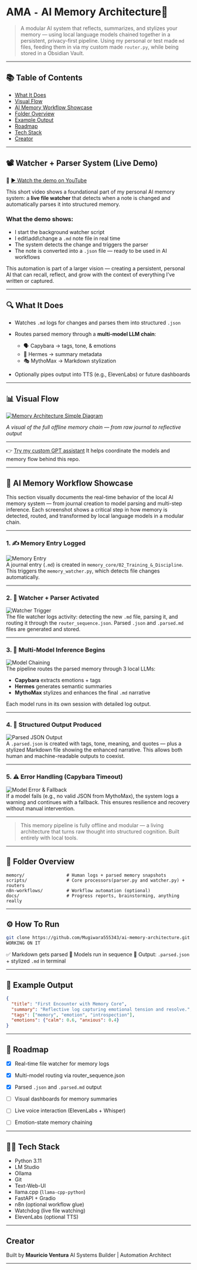 # AMA `-` AI Memory Architecture🧠

> A modular AI system that reflects, summarizes, and stylizes your memory — using local language models chained together in a persistent, privacy-first pipeline. Using my personal or test made `md` files, feeding them in via my custom made `router.py`, while being stored in a Obsidian Vault.

---

## 📚 Table of Contents

- [What It Does](#-what-it-does)
- [Visual Flow](#-visual-flow)
- [AI Memory Workflow Showcase](#-ai-memory-workflow-showcase)
- [Folder Overview](#-folder-overview)
- [Example Output](#-example-output)
- [Roadmap](#-roadmap)
- [Tech Stack](#-tech-stack)
- [Creator](#-creator)

---

## 📽️ Watcher + Parser System (Live Demo)

🔗 [▶️ Watch the demo on YouTube](https://youtu.be/XArldnlAzNk)

This short video shows a foundational part of my personal AI memory system: a **live file watcher** that detects when a note is changed and automatically parses it into structured memory.

### What the demo shows:
- I start the background watcher script
- I edit\add\change a `.md` note file in real time
- The system detects the change and triggers the parser
- The note is converted into a `.json` file — ready to be used in AI workflows

This automation is part of a larger vision — creating a persistent, personal AI that can recall, reflect, and grow with the context of everything I’ve written or captured.

---

## 🔍 What It Does

* Watches `.md` logs for changes and parses them into structured `.json`
* Routes parsed memory through a **multi-model LLM chain**:

  * 🗣️ Capybara → tags, tone, & emotions
  * 🧠 Hermes → summary metadata
  * 🎭 MythoMax → Markdown stylization
* Optionally pipes output into TTS (e.g., ElevenLabs) or future dashboards

----


## 📊 Visual Flow

[![Memory Architecture Simple Diagram](./docs/memory_flow_diagram_dark(2).png)](./docs/memory_flow_diagram_dark(2).png)

*A visual of the full offline memory chain — from raw journal to reflective output*

---

👉 [Try my custom GPT assistant](https://chatgpt.com/g/g-686d56d1a8048191bd32fdb5704d2eb4-memoryarchitect-gpt?model=o4-mini)
It helps coordinate the models and memory flow behind this repo.


---


## 🧠 AI Memory Workflow Showcase

This section visually documents the real-time behavior of the local AI memory system — from journal creation to model parsing and multi-step inference. Each screenshot shows a critical step in how memory is detected, routed, and transformed by local language models in a modular chain.

---

### 1. ✍️ Memory Entry Logged

![Memory Entry](./docs/images/Screenshot-2025-07-12-035005.png)  
A journal entry (`.md`) is created in `memory_core/02_Training_&_Discipline`. This triggers the `memory_watcher.py`, which detects file changes automatically.

---

### 2. 🔁 Watcher + Parser Activated

![Watcher Trigger](./docs/images/Screenshot-2025-07-12-040512.png)  
The file watcher logs activity: detecting the new `.md` file, parsing it, and routing it through the `router_sequence.json`. Parsed `.json` and `.parsed.md` files are generated and stored.

---

### 3. 🧠 Multi-Model Inference Begins

![Model Chaining](./docs/images/Screenshot-2025-07-12-114321.png)  
The pipeline routes the parsed memory through 3 local LLMs:
- **Capybara** extracts emotions + tags  
- **Hermes** generates semantic summaries  
- **MythoMax** stylizes and enhances the final `.md` narrative  

Each model runs in its own session with detailed log output.

---

### 4. 📄 Structured Output Produced

![Parsed JSON Output](./docs/images/Screenshot-2025-07-12-202332.png)  
A `.parsed.json` is created with tags, tone, meaning, and quotes — plus a stylized Markdown file showing the enhanced narrative. This allows both human and machine-readable outputs to coexist.

---

### 5. ⚠️ Error Handling (Capybara Timeout)

![Model Error & Fallback](./docs/images/Screenshot-2025-07-12-213427.png)  
If a model fails (e.g., no valid JSON from MythoMax), the system logs a warning and continues with a fallback. This ensures resilience and recovery without manual intervention.

---

> This memory pipeline is fully offline and modular — a living architecture that turns raw thought into structured cognition. Built entirely with local tools.

---

## 📂 Folder Overview

```
memory/                # Human logs + parsed memory snapshots
scripts/               # Core processors(parser.py and watcher.py) + routers
n8n-workflows/         # Workflow automation (optional)
docs/                  # Progress reports, brainstorming, anything really
```

---

## ⚙️ How To Run

```bash
git clone https://github.com/Mugiwara555343/ai-memory-architecture.git
WORKING ON IT
```

✅ Markdown gets parsed
🧠 Models run in sequence
📄 Output: `.parsed.json` + stylized `.md` in terminal

---

## 📆 Example Output

```json
{
  "title": "First Encounter with Memory Core",
  "summary": "Reflective log capturing emotional tension and resolve.",
  "tags": ["memory", "emotion", "introspection"],
  "emotions": {"calm": 0.6, "anxious": 0.4}
}
```

---


## 🧱 Roadmap

- [x] Real-time file watcher for memory logs
- [x] Multi-model routing via router_sequence.json
- [x] Parsed `.json` and `.parsed.md` output
- [ ] Visual dashboards for memory summaries
- [ ] Live voice interaction (ElevenLabs + Whisper)
- [ ] Emotion-state memory chaining


---

## 👷️‍♂️ Tech Stack

* Python 3.11
* LM Studio
* Ollama
* Git
* Text-Web-UI
* llama.cpp (`llama-cpp-python`)
* FastAPI + Gradio
* n8n (optional workflow glue)
* Watchdog (live file watching)
* ElevenLabs (optional TTS)

---

## Creator

Built by **Mauricio Ventura**
AI Systems Builder | Automation Architect


---
